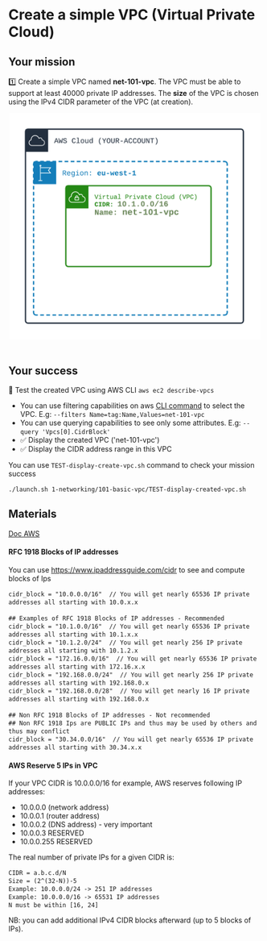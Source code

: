 # Create a simple VPC (Virtual Private Cloud)

## Your mission
1️⃣ Create a simple VPC named **net-101-vpc**. 
The VPC must be able to support at least 40000 private IP addresses.
The **size** of the VPC is chosen using the IPv4 CIDR parameter of the VPC (at creation).

<div align="center">
<img src="./doc/101-basic-vpc.png" width="500" alt="Image of VPC">
</div>
<br>

## Your success
🏁 Test the created VPC using AWS CLI `aws ec2 describe-vpcs`  
- You can use filtering capabilities on aws [CLI command](https://docs.aws.amazon.com/cli/latest/userguide/cli-usage-filter.html) to select the VPC. E.g: ``--filters Name=tag:Name,Values=net-101-vpc``
- You can use querying capabilities to see only some attributes. E.g: ``--query 'Vpcs[0].CidrBlock'``
- ✅ Display the created VPC ('net-101-vpc')
- ✅ Display the CIDR address range in this VPC

You can use ``TEST-display-create-vpc.sh`` command to check your mission success
```shell
./launch.sh 1-networking/101-basic-vpc/TEST-display-created-vpc.sh 
```

## Materials
[Doc AWS](https://docs.aws.amazon.com/vpc/latest/userguide/VPC_Subnets.html)

#### RFC 1918 Blocks of IP addresses
You can use https://www.ipaddressguide.com/cidr to see and compute blocks of Ips

```hcl
cidr_block = "10.0.0.0/16"  // You will get nearly 65536 IP private addresses all starting with 10.0.x.x

## Examples of RFC 1918 Blocks of IP addresses - Recommended
cidr_block = "10.1.0.0/16"  // You will get nearly 65536 IP private addresses all starting with 10.1.x.x
cidr_block = "10.1.2.0/24"  // You will get nearly 256 IP private addresses all starting with 10.1.2.x
cidr_block = "172.16.0.0/16"  // You will get nearly 65536 IP private addresses all starting with 172.16.x.x
cidr_block = "192.168.0.0/24"  // You will get nearly 256 IP private addresses all starting with 192.168.0.x
cidr_block = "192.168.0.0/28"  // You will get nearly 16 IP private addresses all starting with 192.168.0.x

## Non RFC 1918 Blocks of IP addresses - Not recommended
## Non RFC 1918 Ips are PUBLIC IPs and thus may be used by others and thus may conflict
cidr_block = "30.34.0.0/16"  // You will get nearly 65536 IP private addresses all starting with 30.34.x.x
```

#### AWS Reserve 5 IPs in VPC
If your VPC CIDR is 10.0.0.0/16 for example, AWS reserves following IP addresses:
- 10.0.0.0  (network address)
- 10.0.0.1  (router address)
- 10.0.0.2  (DNS address)  - very important
- 10.0.0.3  RESERVED
- 10.0.0.255  RESERVED

The real number of private IPs for a given CIDR is:
```
CIDR = a.b.c.d/N
Size = (2^(32-N))-5
Example: 10.0.0.0/24 -> 251 IP addresses
Example: 10.0.0.0/16 -> 65531 IP addresses
N must be within [16, 24]
```

NB: you can add additional IPv4 CIDR blocks afterward (up to 5 blocks of IPs).

